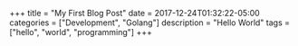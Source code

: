 +++
title = "My First Blog Post"
date = 2017-12-24T01:32:22-05:00
categories = ["Development", "Golang"] 
description = "Hello World" 
tags = ["hello", "world", "programming"]
+++

